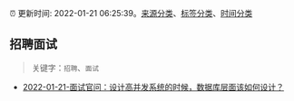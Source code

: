 :alarm_clock: 更新时间: 2022-01-21 06:25:39。[来源分类](../README.md)、[标签分类](../TAGS.md)、[时间分类](../TIMELINE.md)

## 招聘面试


> 关键字：`招聘`、`面试`



- [2022-01-21-面试官问：设计高并发系统的时候，数据库层面该如何设计？](https://toutiao.io/k/p935kqr) 
